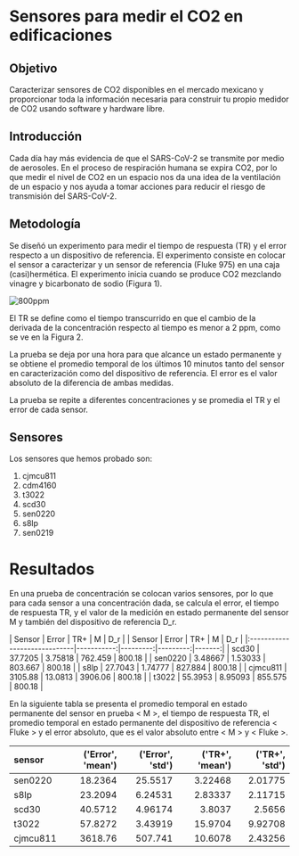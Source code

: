 # Sensores para medir el CO2 en edificaciones

## Objetivo
Caracterizar sensores de CO2 disponibles en el mercado mexicano y proporcionar
toda la información necesaria para construir tu propio medidor de CO2 usando
software y hardware libre.


## Introducción

Cada día hay más evidencia de que el SARS-CoV-2 se transmite por medio de aerosoles.
En el proceso de respiración humana se expira CO2,  por lo que medir
el nivel de CO2 en un espacio nos da una idea de la ventilación de un espacio
y nos ayuda a tomar acciones para
reducir el riesgo de transmisión del SARS-CoV-2.


## Metodología
Se diseñó un experimento para medir el tiempo de respuesta (TR)
y el error respecto a un dispositivo de referencia. El experimento
consiste en colocar el sensor a caracterizar y un sensor de referencia (Fluke 975)
en una caja (casi)hermética. El experimento inicia cuando se produce CO2 mezclando
vinagre y bicarbonato de sodio (Figura 1).


![800ppm](https://github.com/Dispositivos-Edificio-Bioclimatico/co2/blob/d2ca1b8e98e3b86a8cee72be6eeb1e02ed23bd05/sensores_vco2/img/800ppm.png "800ppm")

El TR se define como el tiempo transcurrido  en que el cambio de la derivada de la concentración
respecto al tiempo es menor a 2 ppm, como se ve en la  Figura 2.

La prueba se deja por una hora para que alcance un estado permanente y se obtiene el promedio temporal
de los últimos 10 minutos tanto del sensor en caracterización como del dispositivo de referencia. El
error es el valor absoluto de la diferencia de ambas medidas.

La prueba se repite a diferentes concentraciones y se promedia el TR y el error de cada sensor.

## Sensores

Los sensores que hemos probado son:

1. cjmcu811
2. cdm4160
3. t3022
4. scd30
5. sen0220
6. s8lp
7. sen0219



# Resultados

En una prueba de concentración se colocan varios sensores, por lo que
para cada sensor a una concentración dada, se calcula el error, el
tiempo de respuesta TR, y el valor de la medición en estado permanente
del sensor M y también del dispositivo de referencia D_r.


|        Sensor                |      Error |      TR+ |        M |    D_r |
|        Sensor                |      Error |      TR+ |        M |    D_r |
|:-----------------------------|-----------:|---------:|---------:|-------:|
| scd30                        |   37.7205  |  3.75818 |  762.459 | 800.18 |
| sen0220                      |    3.48667 |  1.53033 |  803.667 | 800.18 |
| s8lp                         |   27.7043  |  1.74777 |  827.884 | 800.18 |
| cjmcu811                     | 3105.88    | 13.0813  | 3906.06  | 800.18 |
| t3022                        |   55.3953  |  8.95093 |  855.575 | 800.18 |

En la siguiente tabla se presenta el promedio temporal en estado permanente
del sensor en prueba < M >, el tiempo de respuesta TR, el promedio temporal
en estado permanente del dispositivo de referencia < Fluke >  y el error absoluto,
que es el valor absoluto entre < M > y < Fluke >.

| sensor   |   ('Error', 'mean') |   ('Error', 'std') |   ('TR+', 'mean') |   ('TR+', 'std') |
|:---------|--------------------:|-------------------:|------------------:|-----------------:|
| sen0220  |             18.2364 |           25.5517  |           3.22468 |          2.01775 |
| s8lp     |             23.2094 |            6.24531 |           2.83337 |          2.11715 |
| scd30    |             40.5712 |            4.96174 |           3.8037  |          2.5656  |
| t3022    |             57.8272 |            3.43919 |          15.9704  |          9.92708 |
| cjmcu811 |           3618.76   |          507.741   |          10.6078  |          2.43256 |
